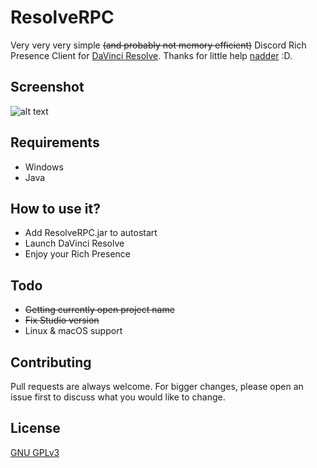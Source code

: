 # ResolveRPC
Very very very simple ~~(and probably not memory efficient)~~ Discord Rich Presence Client for [DaVinci Resolve](https://www.blackmagicdesign.com/products/davinciresolve/). Thanks for little help [nadder](https://github.com/nadderus) :D.

## Screenshot
![alt text](https://i.imgur.com/KXniQP7.png "Rich Presence in Action")

## Requirements
- Windows
- Java

## How to use it?
- Add ResolveRPC.jar to autostart
- Launch DaVinci Resolve
- Enjoy your Rich Presence

## Todo
- ~~Getting currently open project name~~
- ~~Fix Studio version~~
- Linux & macOS support

## Contributing
Pull requests are always welcome. For bigger changes, please open an issue first to discuss what you would like to change.

## License
[GNU GPLv3](https://choosealicense.com/licenses/gpl-3.0/)
